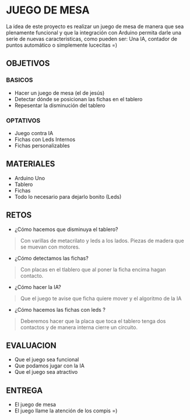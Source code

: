 # JUEGO DE MESA
La idea de este proyecto es realizar un juego de mesa de manera que sea plenamente funcional y que la integración con Arduino permita darle una serie de nuevas caracteristicas, como pueden ser: Una IA, contador de puntos automático o simplemente lucecitas =)
## OBJETIVOS
### BASICOS
- Hacer un juego de mesa (el de jesús)
- Detectar dónde se posicionan las fichas en el tablero
- Repesentar la disminución del tablero

### OPTATIVOS
-  Juego contra IA
- Fichas con Leds Internos
- Fichas personalizables

## MATERIALES
- Arduino Uno
- Tablero
- Fichas
- Todo lo necesario para dejarlo bonito (Leds)

## RETOS
- ¿Cómo hacemos que disminuya el tablero?
> Con varillas de metacrilato y leds a los lados. Piezas de madera que se muevan con motores.
- ¿Cómo detectamos las fichas?
> Con placas en el tlablero que al poner la ficha encima hagan contacto.
- ¿Cómo hacer la IA?
> Que el juego te avise que ficha quiere mover y el algoritmo de la IA
- ¿Cómo hacemos las fichas con leds ?
> Deberemos hacer que la placa que toca el tablero tenga dos contactos y de manera interna cierre un circuito.

## EVALUACION 
- Que el juego sea funcional
- Que podamos jugar con la IA
- Que el juego sea atractivo

## ENTREGA
- El juego de mesa
- El juego llame la atención de los compis =)
